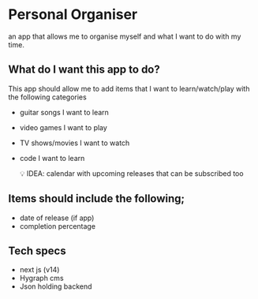 # Personal Organiser

an app that allows me to organise myself and what I want to do with my time.

## What do I want this app to do?

This app should allow me to add items that I want to learn/watch/play with the following categories

- guitar songs I want to learn
- video games I want to play
- TV shows/movies I want to watch 
- code I want to learn

  :bulb: IDEA: calendar with upcoming releases that can be subscribed too

## Items should include the following;

- date of release (if app)
- completion percentage

## Tech specs
- next js (v14)
- Hygraph cms
- Json holding backend





